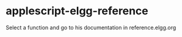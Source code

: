 applescript-elgg-reference
==========================

Select a function and go to his documentation in reference.elgg.org 